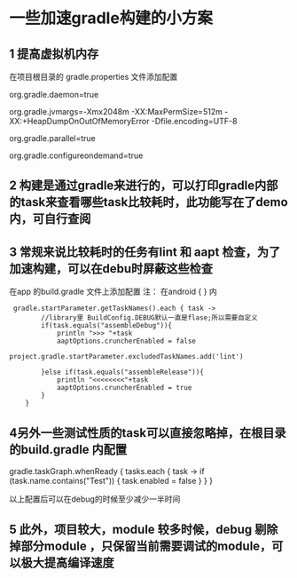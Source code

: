 # 一些加速gradle构建的小方案

## 1 提高虚拟机内存

在项目根目录的 gradle.properties 文件添加配置

org.gradle.daemon=true 

org.gradle.jvmargs=-Xmx2048m -XX:MaxPermSize=512m -XX:+HeapDumpOnOutOfMemoryError -Dfile.encoding=UTF-8 

org.gradle.parallel=true 

org.gradle.configureondemand=true 


## 2 构建是通过gradle来进行的，可以打印gradle内部的task来查看哪些task比较耗时，此功能写在了demo内，可自行查阅

## 3 常规来说比较耗时的任务有lint 和 aapt 检查，为了加速构建，可以在debu时屏蔽这些检查


在app 的build.gradle 文件上添加配置
注： 在android { } 内

```
 gradle.startParameter.getTaskNames().each { task ->
        //library里 BuildConfig.DEBUG默认一直是flase;所以需要自定义
        if(task.equals("assembleDebug")){
            println ">>> "+task
            aaptOptions.cruncherEnabled = false
            project.gradle.startParameter.excludedTaskNames.add('lint')

        }else if(task.equals("assembleRelease")){
            println "<<<<<<<<"+task
            aaptOptions.cruncherEnabled = true
        }
    }
```

## 4另外一些测试性质的task可以直接忽略掉，在根目录的build.gradle 内配置

gradle.taskGraph.whenReady {
    tasks.each { task ->
        if (task.name.contains("Test")) {
            task.enabled = false
        }
    }
}

以上配置后可以在debug的时候至少减少一半时间


## 5 此外，项目较大，module 较多时候，debug 剔除掉部分module ，只保留当前需要调试的module，可以极大提高编译速度
